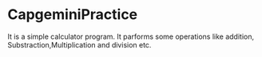# CapgeminiPractice
It is a simple calculator program. It parforms some operations like addition, Substraction,Multiplication and division etc.
